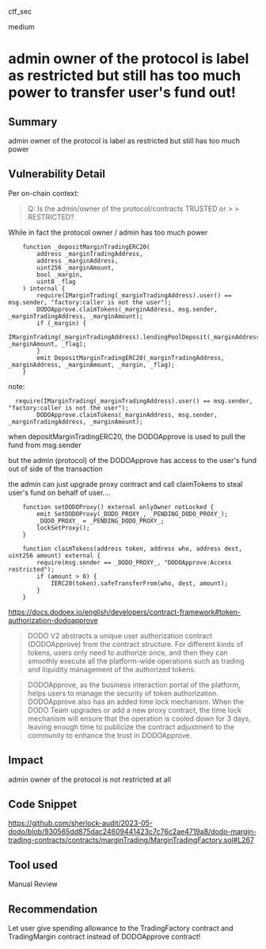 ctf_sec

medium

# admin owner of the protocol is label as restricted but still has too much power to transfer user's fund out!

## Summary

admin owner of the protocol is label as restricted but still has too much power

## Vulnerability Detail

Per on-chain context:

> Q: Is the admin/owner of the protocol/contracts TRUSTED or > > RESTRICTED?

While in fact the protocol owner / admin has too much power

```solidity
    function _depositMarginTradingERC20(
        address _marginTradingAddress,
        address _marginAddress,
        uint256 _marginAmount,
        bool _margin,
        uint8 _flag
    ) internal {
        require(IMarginTrading(_marginTradingAddress).user() == msg.sender, "factory:caller is not the user");
        DODOApprove.claimTokens(_marginAddress, msg.sender, _marginTradingAddress, _marginAmount);
        if (_margin) {
            IMarginTrading(_marginTradingAddress).lendingPoolDeposit(_marginAddress, _marginAmount, _flag);
        }
        emit DepositMarginTradingERC20(_marginTradingAddress, _marginAddress, _marginAmount, _margin, _flag);
    }
```

note:

```solidity
  require(IMarginTrading(_marginTradingAddress).user() == msg.sender, "factory:caller is not the user");
        DODOApprove.claimTokens(_marginAddress, msg.sender, _marginTradingAddress, _marginAmount);
```

when depositMarginTradingERC20, the DODOApprove is used to pull the fund from msg.sender

but the admin (protocol) of the DODOApprove has access to the user's fund out of side of the transaction

the admin can just upgrade proxy contract and call claimTokens to steal user's fund on behalf of user....

```solidity
    function setDODOProxy() external onlyOwner notLocked {
        emit SetDODOProxy(_DODO_PROXY_, _PENDING_DODO_PROXY_);
        _DODO_PROXY_ = _PENDING_DODO_PROXY_;
        lockSetProxy();
    }

    function claimTokens(address token, address who, address dest, uint256 amount) external {
        require(msg.sender == _DODO_PROXY_, "DODOApprove:Access restricted");
        if (amount > 0) {
            IERC20(token).safeTransferFrom(who, dest, amount);
        }
    }

```

https://docs.dodoex.io/english/developers/contract-framework#token-authorization-dodoapprove

> DODO V2 abstracts a unique user authorization contract (DODOApprove) from the contract structure. For different kinds of tokens, users only need to authorize once, and then they can smoothly execute all the platform-wide operations such as trading and liquidity management of the authorized tokens. 

> DODOApprove, as the business interaction portal of the platform, helps users to manage the security of token authorization. DODOApprove also has an added time lock mechanism. When the DODO Team upgrades or add a new proxy contract, the time lock mechanism will ensure that the operation is cooled down for 3 days, leaving enough time to publicize the contract adjustment to the community to enhance the trust in DODOApprove. 

## Impact

admin owner of the protocol is not restricted at all

## Code Snippet

https://github.com/sherlock-audit/2023-05-dodo/blob/930565dd875dac24609441423c7c76c2ae4719a8/dodo-margin-trading-contracts/contracts/marginTrading/MarginTradingFactory.sol#L267

## Tool used

Manual Review

## Recommendation

Let user give spending allowance to the TradingFactory contract and TradingMargin contract instead of DODOApprove contract!


